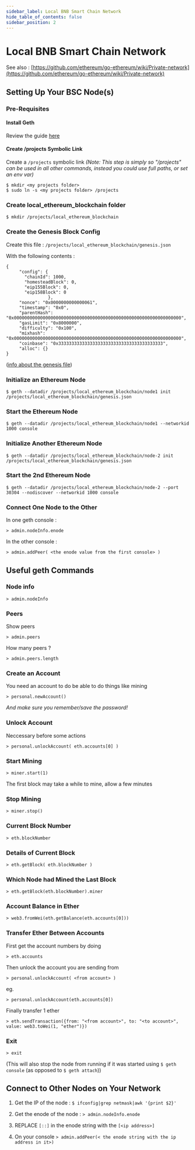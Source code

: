 ```yaml
---
sidebar_label: Local BNB Smart Chain Network
hide_table_of_contents: false
sidebar_position: 2
---
```


# Local BNB Smart Chain Network

See also : [https://github.com/ethereum/go-ethereum/wiki/Private-network](https://github.com/ethereum/go-ethereum/wiki/Private-network)


## Setting Up Your BSC Node(s)

### Pre-Requisites
#### Install Geth

Review the guide [here](validator/fullnode.md)

#### Create /projects Symbolic Link 

Create a `/projects` symbolic link
*(Note:  This step is simply so "/projects" can be used in all other commands, instead you could use full paths, or set an env var)*

```
$ mkdir <my projects folder>
$ sudo ln -s <my projects folder> /projects
```

### Create local\_ethereum\_blockchain folder

```
$ mkdir /projects/local_ethereum_blockchain
```

### Create the Genesis Block Config

Create this file :  `/projects/local_ethereum_blockchain/genesis.json`

With the following contents :

```
{
     "config": {
       "chainId": 1000,
       "homesteadBlock": 0,
       "eip155Block": 0,
       "eip158Block": 0
                },
     "nonce": "0x0000000000000061",
     "timestamp": "0x0",
     "parentHash": "0x0000000000000000000000000000000000000000000000000000000000000000",
     "gasLimit": "0x8000000",
     "difficulty": "0x100",
     "mixhash": "0x0000000000000000000000000000000000000000000000000000000000000000",
     "coinbase": "0x3333333333333333333333333333333333333333",
     "alloc": {}
}
```
([info about the genesis file](https://ethereum.stackexchange.com/a/2377/2040))

### Initialize an Ethereum Node

```
$ geth --datadir /projects/local_ethereum_blockchain/node1 init /projects/local_ethereum_blockchain/genesis.json
```

### Start the Ethereum Node

```
$ geth --datadir /projects/local_ethereum_blockchain/node1 --networkid 1000 console
```

### Initialize Another Ethereum Node

```
$ geth --datadir /projects/local_ethereum_blockchain/node-2 init /projects/local_ethereum_blockchain/genesis.json
```

### Start the 2nd Ethereum Node

```
$ geth --datadir /projects/local_ethereum_blockchain/node-2 --port 30304 --nodiscover --networkid 1000 console
```

### Connect One Node to the Other

In one geth console :

```
> admin.nodeInfo.enode
```

In the other console :

```
> admin.addPeer( <the enode value from the first console> )
```


## Useful geth Commands

### Node info

```
> admin.nodeInfo
```

### Peers

Show peers

```
> admin.peers
```

How many peers ?

```
> admin.peers.length
```

### Create an Account

You need an account to do be able to do things like mining

```
> personal.newAccount()
```

*And make sure you remember/save the password!*

### Unlock Account

Neccessary before some actions

```
> personal.unlockAccount( eth.accounts[0] )
```

### Start Mining

```
> miner.start(1)
```

The first block may take a while to mine, allow a few minutes

### Stop Mining

```
> miner.stop()
```

### Current Block Number

```
> eth.blockNumber
```

### Details of Current Block

```
> eth.getBlock( eth.blockNumber )
```


### Which Node had Mined the Last Block

```
> eth.getBlock(eth.blockNumber).miner
```

### Account Balance in Ether

```
> web3.fromWei(eth.getBalance(eth.accounts[0]))
```

### Transfer Ether Between Accounts

First get the account numbers by doing

`> eth.accounts`

Then unlock the account you are sending from

`> personal.unlockAccount( <from account> )`

eg.

`> personal.unlockAccount(eth.accounts[0])`

Finally transfer 1 ether

```
> eth.sendTransaction({from: "<from account>", to: "<to account>", value: web3.toWei(1, "ether")})
```


### Exit

```
> exit
```

(This will also stop the node from running if it was started using `$ geth console` (as opposed to `$ geth attach`))



## Connect to Other Nodes on Your Network

1. Get the IP of the node : `$ ifconfig|grep netmask|awk '{print $2}'`

2. Get the enode of the node : `> admin.nodeInfo.enode`

3. REPLACE `[::]` in the enode string with the `[<ip address>]`

4. On your console `> admin.addPeer(< the enode string with the ip address in it>)`


